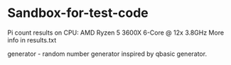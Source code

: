 # Sandbox-for-test-code

Pi count results on CPU: AMD Ryzen 5 3600X 6-Core @ 12x 3.8GHz More info in results.txt

generator - random number generator inspired by qbasic generator.
